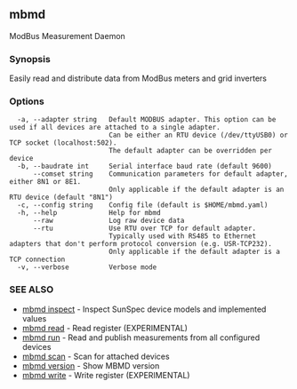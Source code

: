 ## mbmd

ModBus Measurement Daemon

### Synopsis

Easily read and distribute data from ModBus meters and grid inverters

### Options

```
  -a, --adapter string   Default MODBUS adapter. This option can be used if all devices are attached to a single adapter.
                         Can be either an RTU device (/dev/ttyUSB0) or TCP socket (localhost:502).
                         The default adapter can be overridden per device
  -b, --baudrate int     Serial interface baud rate (default 9600)
      --comset string    Communication parameters for default adapter, either 8N1 or 8E1.
                         Only applicable if the default adapter is an RTU device (default "8N1")
  -c, --config string    Config file (default is $HOME/mbmd.yaml)
  -h, --help             Help for mbmd
      --raw              Log raw device data
      --rtu              Use RTU over TCP for default adapter.
                         Typically used with RS485 to Ethernet adapters that don't perform protocol conversion (e.g. USR-TCP232).
                         Only applicable if the default adapter is a TCP connection
  -v, --verbose          Verbose mode
```

### SEE ALSO

* [mbmd inspect](mbmd_inspect.md)	 - Inspect SunSpec device models and implemented values
* [mbmd read](mbmd_read.md)	 - Read register (EXPERIMENTAL)
* [mbmd run](mbmd_run.md)	 - Read and publish measurements from all configured devices
* [mbmd scan](mbmd_scan.md)	 - Scan for attached devices
* [mbmd version](mbmd_version.md)	 - Show MBMD version
* [mbmd write](mbmd_write.md)	 - Write register (EXPERIMENTAL)

